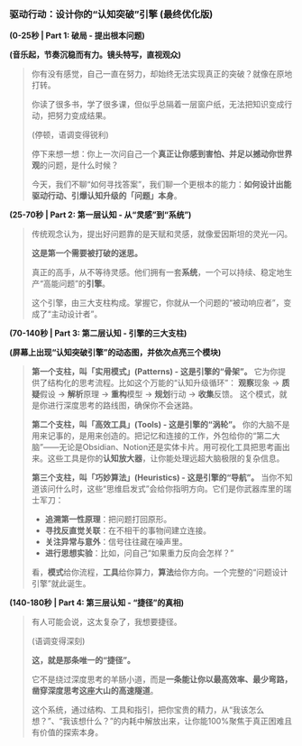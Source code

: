 
### **驱动行动：设计你的“认知突破”引擎 (最终优化版)**

**(0-25秒 | Part 1: 破局 - 提出根本问题)**

**(音乐起，节奏沉稳而有力。镜头特写，直视观众)**

> 你有没有感觉，自己一直在努力，却始终无法实现真正的突破？就像在原地打转。
>
> 你读了很多书，学了很多课，但似乎总隔着一层窗户纸，无法把知识变成行动，把努力变成结果。
>
> (停顿，语调变得锐利)
>
> 停下来想一想：你上一次问自己一个**真正让你感到害怕、并足以撼动你世界观**的问题，是什么时候？
>
> 今天，我们不聊“如何寻找答案”，我们聊一个更根本的能力：**如何设计出能驱动行动、引爆认知升级的「问题」本身**。

**(25-70秒 | Part 2: 第一层认知 - 从“灵感”到“系统”)**

> 传统观念认为，提出好问题靠的是天赋和灵感，就像爱因斯坦的灵光一闪。
>
> **这是第一个需要被打破的迷思。**
>
> 真正的高手，从不等待灵感。他们拥有一套**系统**，一个可以持续、稳定地生产“高能问题”的**引擎**。
>
> 这个引擎，由三大支柱构成。掌握它，你就从一个问题的“被动响应者”，变成了“主动设计者”。

**(70-140秒 | Part 3: 第二层认知 - 引擎的三大支柱)**

**(屏幕上出现“认知突破引擎”的动态图，并依次点亮三个模块)**

> **第一个支柱，叫「实用模式」(Patterns) - 这是引擎的“骨架”。**
> 它为你提供了结构化的思考流程。比如这个万能的“认知升级循环”：
> **观察**现象 → **质疑**假设 → **解析**原理 → **重构**模型 → **规划**行动 → **收集**反馈。
> 这个模式，就是你进行深度思考的路线图，确保你不会迷路。
>
> **第二个支柱，叫「高效工具」(Tools) - 这是引擎的“涡轮”。**
> 你的大脑不是用来记事的，是用来创造的。把记忆和连接的工作，外包给你的“第二大脑”——无论是Obsidian、Notion还是实体卡片。用可视化工具把思考画出来。这些工具是你的**认知放大器**，让你能处理远超大脑极限的复杂信息。
>
> **第三个支柱，叫「巧妙算法」(Heuristics) - 这是引擎的“导航”。**
> 当你不知道该问什么时，这些“思维启发式”会给你指明方向。它们是你武器库里的瑞士军刀：
> *   **追溯第一性原理**：把问题打回原形。
> *   **寻找反直觉关联**：在不相干的事物间建立连接。
> *   **关注异常与意外**：信号往往藏在噪声里。
> *   **进行思想实验**：比如，问自己“如果重力反向会怎样？”
>
> 看，**模式**给你流程，**工具**给你算力，**算法**给你方向。一个完整的“问题设计引擎”就此诞生。

**(140-180秒 | Part 4: 第三层认知 - “捷径”的真相)**

> 有人可能会说，这太复杂了，我想要捷径。
>
> (语调变得深刻)
>
> **这，就是那条唯一的“捷径”。**
>
> 它不是绕过深度思考的羊肠小道，而是**一条能让你以最高效率、最少弯路，凿穿深度思考这座大山的高速隧道**。
>
> 这个系统，通过结构、工具和指引，把你宝贵的精力，从“我该怎么想？”、“我该想什么？”的内耗中解放出来，让你能100%聚焦于真正困难且有价值的探索本身。
